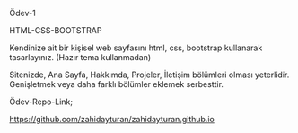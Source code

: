Ödev-1

HTML-CSS-BOOTSTRAP

Kendinize ait bir kişisel web sayfasını html, css, bootstrap kullanarak tasarlayınız. (Hazır tema kullanmadan)

Sitenizde, Ana Sayfa, Hakkımda, Projeler, İletişim bölümleri olması yeterlidir.  Genişletmek veya daha farklı bölümler eklemek serbesttir.


Ödev-Repo-Link;

https://github.com/zahidayturan/zahidayturan.github.io